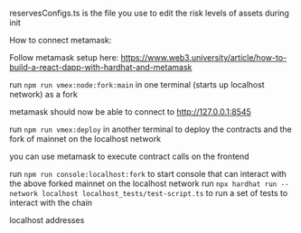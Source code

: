 reservesConfigs.ts is the file you use to edit the risk levels of assets during init

How to connect metamask:

Follow metamask setup here: https://www.web3.university/article/how-to-build-a-react-dapp-with-hardhat-and-metamask

run `npm run vmex:node:fork:main` in one terminal (starts up localhost network) as a fork

metamask should now be able to connect to http://127.0.0.1:8545

run `npm run vmex:deploy` in another terminal to deploy the contracts and the fork of mainnet on the localhost network

you can use metamask to execute contract calls on the frontend

run `npm run console:localhost:fork` to start console that can interact with the above forked mainnet on the localhost network
run `npx hardhat run --network localhost localhost_tests/test-script.ts` to run a set of tests to interact with the chain

localhost addresses
